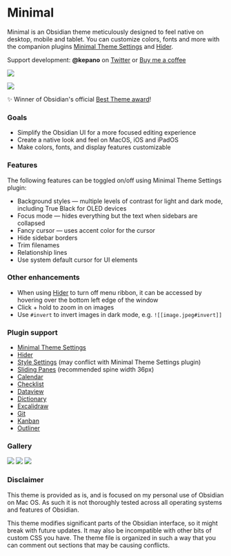 # Minimal

Minimal is an Obsidian theme meticulously designed to feel native on desktop, mobile and tablet. You can customize colors, fonts and more with the companion plugins [Minimal Theme Settings](https://github.com/kepano/obsidian-minimal-settings) and [Hider](https://github.com/kepano/obsidian-hider).

Support development: **@kepano** on [Twitter](https://www.twitter.com/kepano) or [Buy me a coffee](https://www.buymeacoffee.com/kepano)

<a href="https://www.buymeacoffee.com/kepano"><img src="https://img.buymeacoffee.com/button-api/?text=Buy me a coffee&emoji=&slug=kepano&button_colour=5F7FFF&font_colour=ffffff&font_family=Poppins&outline_colour=000000&coffee_colour=FFDD00"></a>

![](cover.png)

✨ Winner of Obsidian's official [Best Theme award](https://forum.obsidian.md/t/best-of-2020-awards-results/11217)!

### Goals

- Simplify the Obsidian UI for a more focused editing experience
- Create a native look and feel on MacOS, iOS and iPadOS
- Make colors, fonts, and display features customizable

### Features

The following features can be toggled on/off using Minimal Theme Settings plugin:

- Background styles — multiple levels of contrast for light and dark mode, including True Black for OLED devices
- Focus mode — hides everything but the text when sidebars are collapsed
- Fancy cursor — uses accent color for the cursor
- Hide sidebar borders
- Trim filenames
- Relationship lines
- Use system default cursor for UI elements

### Other enhancements

- When using [Hider](https://github.com/kepano/obsidian-hider) to turn off menu ribbon, it can be accessed by hovering over the bottom left edge of the window
- Click + hold to zoom in on images
- Use `#invert` to invert images in dark mode, e.g. `![[image.jpeg#invert]]`

### Plugin support

- [Minimal Theme Settings](https://github.com/kepano/obsidian-minimal-settings)
- [Hider](https://github.com/kepano/obsidian-hider)
- [Style Settings](https://github.com/mgmeyers/obsidian-style-settings) (may conflict with Minimal Theme Settings plugin)
- [Sliding Panes](https://github.com/deathau/sliding-panes-obsidian) (recommended spine width 36px)
- [Calendar](https://github.com/liamcain/obsidian-calendar-plugin)
- [Checklist](https://github.com/delashum/obsidian-checklist-plugin)
- [Dataview](https://github.com/blacksmithgu/obsidian-dataview)
- [Dictionary](https://github.com/phibr0/obsidian-dictionary)
- [Excalidraw](https://github.com/zsviczian/obsidian-excalidraw-plugin)
- [Git](https://github.com/denolehov/obsidian-git)
- [Kanban](https://github.com/mgmeyers/obsidian-kanban)
- [Outliner](https://github.com/vslinko/obsidian-outliner)

### Gallery

![](light-simple.png)
![](light-focus.png)
![](dark-complex.png)

### Disclaimer

This theme is provided as is, and is focused on my personal use of Obsidian on Mac OS. As such it is not thoroughly tested across all operating systems and features of Obsidian. 

This theme modifies significant parts of the Obsidian interface, so it might break with future updates. It may also be incompatible with other bits of custom CSS you have. The theme file is organized in such a way that you can comment out sections that may be causing conflicts.